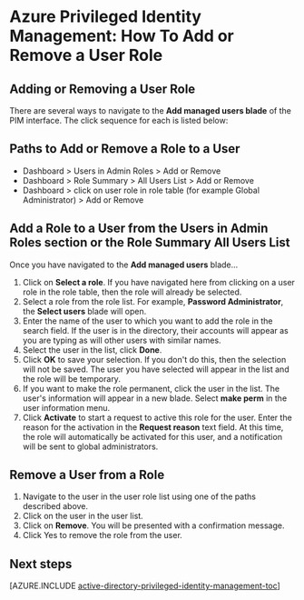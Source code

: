 <properties
   pageTitle="Azure Privileged Identity Management: How To Start Add a Role to a User"
   description="Learn how to add roles to privileged identities with the Azure Privileged Identity Management extension."
   services="active-directory"
   documentationCenter=""
   authors="IHenkel"
   manager="stevenpo"
   editor=""/>

<tags
   ms.service="na"
   ms.devlang="na"
   ms.topic="article"
   ms.tgt_pltfrm="na"
   ms.workload="identity"
   ms.date="08/31/2015"
   ms.author="inhenk"/>

# Azure Privileged Identity Management: How To Add or Remove a User Role

## Adding or Removing a User Role
There are several ways to navigate to the **Add managed users blade** of the PIM interface. The click sequence for each is listed below:

## Paths to Add or Remove a Role to a User
- Dashboard > Users in Admin Roles > Add or Remove
- Dashboard > Role Summary > All Users List > Add or Remove
- Dashboard > click on user role in role table (for example Global Administrator) > Add or Remove

## Add a Role to a User from the Users in Admin Roles section or the Role Summary All Users List
Once you have navigated to the **Add managed users** blade...

1. Click on **Select a role**. If you have navigated here from clicking on a user role in the role table, then the role will already be selected.
2. Select a role from the role list. For example, **Password Administrator**, the **Select users** blade will open.
3. Enter the name of the user to which you want to add the role in the search field.  If the user is in the directory, their accounts will appear as you are typing as will other users with similar names.
4. Select the user in the list, click **Done**.
5. Click **OK** to save your selection.  If you don't do this, then the selection will not be saved. The user you have selected will appear in the list and the role will be temporary.
6. If you want to make the role permanent, click the user in the list. The user's information will appear in a new blade. Select **make perm** in the user information menu.
7. Click **Activate** to start a request to active this role for the user.  Enter the reason for the activation in the **Request reason** text field.  At this time, the role will automatically be activated for this user, and a notification will be sent to global administrators.

## Remove a User from a Role
1. Navigate to the user in the user role list using one of the paths described above.
2. Click on the user in the user list.
3. Click on **Remove**.  You will be presented with a confirmation message.
4. Click Yes to remove the role from the user.

<!--Every topic should have next steps and links to the next logical set of content to keep the customer engaged-->
## Next steps
[AZURE.INCLUDE [active-directory-privileged-identity-management-toc](../../includes/active-directory-privileged-identity-management-toc.md)]


